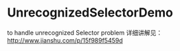 # UnrecognizedSelectorDemo
to handle unrecognized Selector problem
详细讲解见：http://www.jianshu.com/p/15f989f5459d
